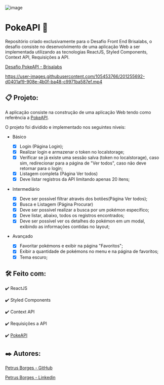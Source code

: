 ![image](https://user-images.githubusercontent.com/105453766/201221429-a7977cfc-ac56-4200-871a-57450e3396ba.png)

# PokeAPI 🤘

Repositório criado exclusivamente para o Desafio Front End Brisalabs, o desafio consiste no desenvolvimento de uma aplicação Web a ser implementada utilizando as tecnologias ReactJS, Styled Components, Context API, Requisições a API.

[Desafio PokeAPI - Brisalabs](https://desafio-front-end-brisalabs-poke-api.vercel.app)

https://user-images.githubusercontent.com/105453766/201255692-d0401af9-908e-4b0f-ba48-c9971ba587ef.mp4

## 📋 Projeto:

A aplicação consiste na construção de uma aplicação Web tendo como referência a [PokeAPI](https://pokeapi.co).

O projeto foi dividido e implementado nos seguintes níveis:

* Básico

  * [X] Login (Página Login);
  * [X] Realizar login e armazenar o token no localstorage;
  * [X] Verificar se já existe uma sessão salva (token no localstorage), caso sim, redirecionar para a página de "Ver todos", caso não deve retornar para o login;
  * [X] Listagem completa (Página Ver todos)
  * [X] Deve listar registros da API limitando apenas 20 itens;

* Intermediário

  * [X] Deve ser possível filtrar através dos botões(Página Ver todos);
  * [X] Busca e Listagem (Página Procurar)
  * [X] Deve ser possível realizar a busca por um pokémon específico;
  * [X] Deve listar, abaixo, todos os registros encontrados;
  * [X] Deve ser possível ver os detalhes do pokémon em um modal, exibindo as informações contidas no layout;

* Avançado

  * [X] Favoritar pokémons e exibir na página "Favoritos";
  * [X] Exibir a quantidade de pokémons no menu e na página de favoritos;
  * [X] Tema escuro;

## 🛠️ Feito com:

✔️ ReactJS

✔️ Styled Components

✔️ Context API

✔️ Requisições a API

✔️ [PokeAPI](https://pokeapi.co)

## ✒️ Autores:

[Petrus Borges - GitHub](https://github.com/PetrusBorges)

[Petrus Borges - Linkedin](https://www.linkedin.com/in/petrusborgesmachado/)
